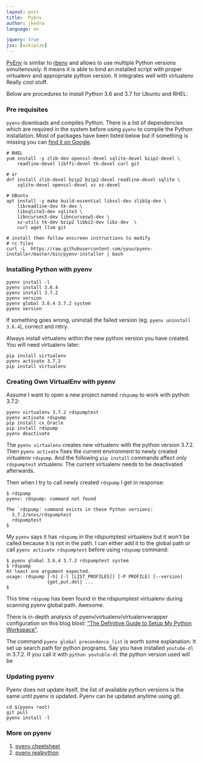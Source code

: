```yaml
---
layout: post
title:  PyEnv
author: jkedra
language: en

jquery: true
jss: [wikipize]
---
```


[PyEnv][pyenv] is similar to [rbenv][rbenv] and allows to use multiple Python
versions simultenously. It means it is able to bind an installed script with
proper virtualenv and appropriate python version. It integrates well with virtualenv.
Really cool stuff.

Below are procedures to install Python 3.6 and 3.7 for Ubuntu and RHEL:

### Pre requisites

`pyenv` downloads and compiles Python. There is a list of dependencies
which are required in the system before using `pyenv` to compile the Python
installation. Most of packages have been listed below but if something is
missing you can [find it on Google](g:pyenv+common+build+problems).

    # RHEL
    yum install -y zlib-dev openssl-devel sqlite-devel bzip2-devel \
        readline-devel libffi-devel tk-devel curl git

    # or
    dnf install zlib-devel bzip2 bzip2-devel readline-devel sqlite \
        sqlite-devel openssl-devel xz xz-devel

    # UBuntu
    apt install -y make build-essential libssl-dev zlib1g-dev \
        libreadline-dev tk-dev \
        libsqlite3-dev sqlite3 \
        libncurses5-dev libncursesw5-dev \
        xz-utils tk-dev bzip2 libbz2-dev libz-dev  \
        curl wget llvm git

    # install then follow onscreen instructions to modify
    # rc files
    curl -L  https://raw.githubusercontent.com/yyuu/pyenv-installer/master/bin/pyenv-installer | bash

### Installing Python with pyenv

    pyenv install -l
    pyenv install 3.6.4
    pyenv install 3.7.2
    pyenv version
    pyenv global 3.6.4 3.7.2 system
    pyenv version

If something goes wrong, uninstall the failed version
(eg. `pyenv uninstall 3.6.4`), correct and retry.

Always install virtualenv within the new python version you have created.
You will need virtualenv later:

    pip install virtualenv
    pyenv activate 3.7.2
    pip install virtualenv

### Creating Own VirtualEnv with pyenv

Assume I want to open a new project named `rdspump` to work with python 3.7.2:

    pyenv virtualenv 3.7.2 rdspumptest
    pyenv activate rdspump
    pip install cx_Oracle
    pip install rdspump
    pyenv deactivate

The `pyenv virtualenv` creates new virtualenv with the python version 3.7.2.
Then `pyenv activate` fixes the current environment to newly created virtualenv
`rdspump`. And the following `pip install` commands affect only `rdspumptest` virtualenv.
The current virtualenv needs to be deactivated afterwards.

Then when I try to call newly created `rdspump` I get in response:

    $ rdspump
    pyenv: rdspump: command not found

    The `rdspump' command exists in these Python versions:
      3.7.2/envs/rdspumptest
      rdspumptest
    $

My `pyenv` says it has `rdspump` in the rdspumptest virtualenv but
it won't be called because it is not in the path. I can either
add it to the global path or call `pyenv activate rdspumptest` before using
`rdspump` command:

    $ pyenv global 3.6.4 3.7.2 rdspumptest system
    $ rdspump
    At least one argument expected.
    usage: rdspump [-h] [-l [LIST_PROFILES]] [-P PROFILE] [--version]
                   {get,put,del} ...
    $ 

This time `rdspump` has been found in the rdspumptest virtualenv during scanning
pyenv global path. Awesome.

There is in-depth analysis of pyenv/virtualenv/virtualenvwrapper configuration
on this blog blost:
["The Definitive Guide to Setup My Python Workspace"][defguide].

The command `pyenv global precendence_list` is worth some explanation:
It set up search path for python programs. Say you have installed `youtube-dl`
in 3.7.2. If you call it with `python youtuble-dl` the python version used will
be



### Updating pyenv

Pyenv does not update itself, the list of available python versions is
the same until pyenv is updated. Pyenv can be updated anytime using git.

    cd $(pyenv root)
    git pull
    pyenv install -l

### More on pyenv

1. [pyenv cheetsheet][pyenv-cs]
2. [pyenv realpython](https://realpython.com/intro-to-pyenv/)

[rbenv]: http://rbenv.org/
[pyenv]: https://github.com/pyenv/
[pyenv-installer]: https://github.com/yyuu/pyenv-installer
[pyenv-cs]: https://github.com/malexer/cheatsheets/blob/master/pyenv.md
[defguide]: https://medium.com/@henriquebastos/the-definitive-guide-to-setup-my-python-workspace-628d68552e14#.c8p03tuvp
[python-scl-rh]: https://developers.redhat.com/blog/2018/08/13/install-python3-rhel/
[pipenv]: https://www.youtube.com/watch?v=GBQAKldqgZs
